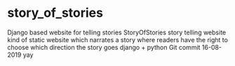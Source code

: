 # story_of_stories
Django based website for telling stories  StoryOfStories  story telling website kind of static website which narrates a story where readers have the right to choose which direction the story goes django + python  Git commit 16-08-2019 yay

